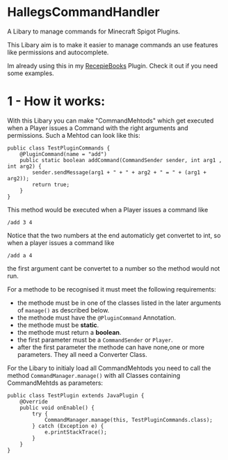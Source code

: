 # HallegsCommandHandler
A Libary to manage commands for Minecraft Spigot Plugins.

This Libary aim is to make it easier to manage commands an use features like permissions and autocomplete.

Im already using this in my [RecepieBooks](https://github.com/mrhalleg/RecepieBooks) Plugin. Check it out if you need some examples.


# 1 - How it works:

With this Libary you can make "CommandMehtods" which get executed when a Player issues a Command with the right arguments and permissions.
Such a Mehtod can look like this:
~~~
public class TestPluginCommands {
    @PluginCommand(name = "add")
    public static boolean addCommand(CommandSender sender, int arg1 , int arg2) {
        sender.sendMessage(arg1 + " + " + arg2 + " = " + (arg1 + arg2));
        return true;
    }
}
~~~
This method would be executed when a Player issues a command like
~~~
/add 3 4
~~~
Notice that the two numbers at the end automaticly get convertet to int, so when a player issues a command like
~~~
/add a 4
~~~
the first argument cant be convertet to a number so the method would not run.



For a methode to be recognised it must meet the following requirements:
* the methode must be in one of the classes listed in the later arguments of `manage()` as described below.
* the methode must have the `@PluginCommand` Annotation.
* the methode must be **static**.
* the methode must return a **boolean**.
* the first parameter must be a `CommandSender` or `Player`.
* after the first parameter the methode can have none,one or more parameters. They all need a Converter Class.

For the Libary to initialy load all CommandMehtods you need to call the method `CommandManager.manage()` with all Classes containing CommandMehtds as parameters:
~~~
public class TestPlugin extends JavaPlugin {
    @Override
    public void onEnable() {
        try {
            CommandManager.manage(this, TestPluginCommands.class);
        } catch (Exception e) {
            e.printStackTrace();
        }
    }
}
~~~


